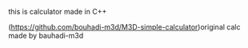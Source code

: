 this is calculator made in C++

(https://github.com/bouhadi-m3d/M3D-simple-calculator)original calc made by bauhadi-m3d